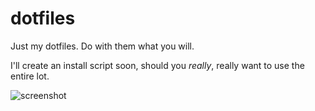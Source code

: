 # dotfiles
Just my dotfiles. Do with them what you will. 

I'll create an install script soon, should you *really*, really want to use the entire lot.

![screenshot](https://github.com/synbyte/dotfiles/raw/master/screenshot.png)
